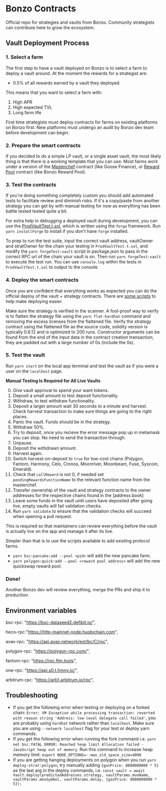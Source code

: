 # Bonzo Contracts
Official repo for strategies and vaults from Bonzo. Community strategists can contribute here to grow the ecosystem.

## Vault Deployment Process
### 1. Select a farm
The first step to have a vault deployed on Bonzo is to select a farm to deploy a vault around. At the moment the rewards for a strategist are:
 - 0.5% of all rewards earned by a vault they deployed.

This means that you want to select a farm with:
1. High APR
2. High expected TVL
3. Long farm life

First time strategists must deploy contracts for farms on existing platforms on Bonzo first. New platforms must undergo an audit by Bonzo dev team before development can begin.

### 2. Prepare the smart contracts
If you decided to do a simple LP vault, or a single asset vault, the most likely thing is that there is a working template that you can use. Most farms work under a version of the [Masterchef](https://bscscan.com/address/0xe70E9185F5ea7Ba3C5d63705784D8563017f2E57#code) contract (like Goose Finance), or [Reward Pool](https://arbiscan.io/address/0x48f4634c8383af01bf71aefbc125eb582eb3c74d#code) contract (like Bonzo Reward Pool).

### 3. Test the contracts
If you're doing something completely custom you should add automated tests to facilitate review and diminish risks. If it's a copy/paste from another strategy you can get by with manual testing for now as everything has been battle tested tested quite a bit.

For extra help in debugging a deployed vault during development, you can use the [ProdVaultTest.t.sol](./forge/test/ProdVaultTest.t.sol), which is written using the `forge` framework. Run `yarn installForge` to install if you don't have `forge` installed.

To prep to run the test suite, input the correct vault address, vaultOwner and stratOwner for the chain your testing in `ProdVaultTest.t.sol`, and modify the `yarn forgeTest:vault` script in package.json to pass in the correct RPC url of the chain your vault is on. Then run `yarn forgeTest:vault` to execute the test run. You can use `console.log` within the tests in `ProdVaultTest.t.sol` to output to the console.

### 4. Deploy the smart contracts
Once you are confident that everything works as expected you can do the official deploy of the vault + strategy contracts. There are [some scripts](https://github.com/Bonzo-Labs/beefy-hedera-contracts/blob/master/scripts/) to help make deploying easier. 

Make sure the strategy is verified in the scanner. A fool-proof way to verify is to flatten the strategy file using the `yarn flat-hardhat` command and removing the excess licenses from the flattened file. Verify the strategy contract using the flattened file as the source code, solidity version is typically 0.6.12 and is optimized to 200 runs. Constructor arguments can be found from the end of the input data in the contract creation transaction; they are padded out with a large number of 0s (include the 0s).


### 5. Test the vault

Run `yarn start` on the local app terminal and test the vault as if you were a user on the `localhost` page.

**Manual Testing Is Required for All Live Vaults**

0. Give vault approval to spend your want tokens. 
1. Deposit a small amount to test deposit functionality.
2. Withdraw, to test withdraw functionality.
3. Deposit a larger amount wait 30 seconds to a minute and harvest. Check harvest transaction to make sure things are going to the right places.
4. Panic the vault. Funds should be in the strategy.
5. Withdraw 50%.
6. Try to deposit, once you recieve the error message pop up in metamask you can stop. No need to send the transaction through.
7. Unpause.
8. Deposit the withdrawn amount.
9. Harvest again.
10. Switch harvest-on-deposit to `true` for low-cost chains (Polygon, Fantom, Harmony, Celo, Cronos, Moonriver, Moonbeam, Fuse, Syscoin, Emerald).
11. Check that `callReward` is not 0, if needed set `pendingRewardsFunctionName` to the relevant function name from the masterchef.
12. Transfer ownership of the vault and strategy contracts to the owner addresses for the respective chains found in the [address book]
13. Leave some funds in the vault until users have deposited after going live, empty vaults will fail validation checks.
14. Run `yarn validate` to ensure that the validation checks will succeed when opening a pull request.

This is required so that maintainers can review everything before the vault is actually live on the app and manage it after its live.

Simpler than that is to use the scripts available to add existing protocol farms. 

- `yarn bsc:pancake:add --pool <pid>` will add the new pancake farm. 
- `yarn polygon:quick:add --pool <reward pool address>` will add the new quickswap reward pool.



### Done!
Another Bonzo dev will review everything, merge the PRs and ship it to production.

## Environment variables
 bsc-rpc: "https://bsc-dataseed2.defibit.io/",
 
 heco-rpc:"https://http-mainnet-node.huobichain.com",
    
 avax-rpc: "https://api.avax.network/ext/bc/C/rpc",
    
 polygon-rpc: "https://polygon-rpc.com/",
    
 fantom-rpc: "https://rpc.ftm.tools",
 
 one-rpc: "https://api.s0.t.hmny.io/",
    
 arbitrum-rpc: "https://arb1.arbitrum.io/rpc",
 

## Troubleshooting
- If you get the following error when testing or deploying on a forked chain: `Error: VM Exception while processing transaction: reverted with reason string 'Address: low-level delegate call failed'`, you are probably using `hardhat` network rather than `localhost`. Make sure you are using `--network localhost` flag for your test or deploy yarn commands.
- If you get the following error when running the fork command i.e. `yarn net bsc`: `FATAL ERROR: Reached heap limit Allocation failed - JavaScript heap out of memory`. Run this command to increase heap memory limit: `export NODE_OPTIONS=--max_old_space_size=4096`
- If you are getting hanging deployments on polygon when you run `yarn deploy-strat:polygon`, try manually adding `{gasPrice: 8000000000 * 5}` as the last arg in the deploy commands, i.e. `const vault = await Vault.deploy(predictedAddresses.strategy, vaultParams.mooName, vaultParams.mooSymbol, vaultParams.delay, {gasPrice: 8000000000 * 5}); `
